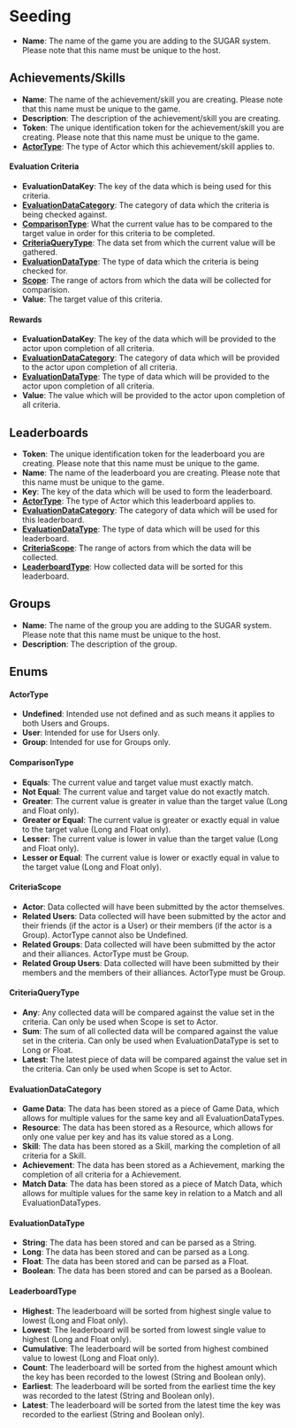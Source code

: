 # Seeding

* **Name**: The name of the game you are adding to the SUGAR system. Please note that this name must be unique to the host.

## Achievements/Skills

* **Name**: The name of the achievement/skill you are creating. Please note that this name must be unique to the game. 
* **Description**: The description of the achievement/skill you are creating.
* **Token**: The unique identification token for the achievement/skill you are creating. Please note that this name must be unique to the game. 
* **[ActorType](#actortype)**: The type of Actor which this achievement/skill applies to.

#### Evaluation Criteria

* **EvaluationDataKey**: The key of the data which is being used for this criteria. 
* **[EvaluationDataCategory](#evaluationdatacategory)**: The category of data which the criteria is being checked against. 
* **[ComparisonType](#comparisontype)**: What the current value has to be compared to the target value in order for this criteria to be completed.
* **[CriteriaQueryType](#criteriaquerytype)**: The data set from which the current value will be gathered.
* **[EvaluationDataType](#evaluationdatatype)**: The type of data which the criteria is being checked for.
* **[Scope](#criteriascope)**: The range of actors from which the data will be collected for comparision.
* **Value**: The target value of this criteria.

#### Rewards

* **EvaluationDataKey**: The key of the data which will be provided to the actor upon completion of all criteria.
* **[EvaluationDataCategory](#evaluationdatacategory)**: The category of data which will be provided to the actor upon completion of all criteria.
* **[EvaluationDataType](#evaluationdatatype)**: The type of data which will be provided to the actor upon completion of all criteria.
* **Value**: The value which will be provided to the actor upon completion of all criteria.

## Leaderboards

* **Token**: The unique identification token for the leaderboard you are creating. Please note that this name must be unique to the game. 
* **Name**: The name of the leaderboard you are creating. Please note that this name must be unique to the game. 
* **Key**: The key of the data which will be used to form the leaderboard.
* **[ActorType](#actortype)**: The type of Actor which this leaderboard applies to.
* **[EvaluationDataCategory](#evaluationdatacategory)**: The category of data which will be used for this leaderboard.
* **[EvaluationDataType](#evaluationdatatype)**: The type of data which will be used for this leaderboard.
* **[CriteriaScope](#criteriascope)**: The range of actors from which the data will be collected.
* **[LeaderboardType](#leaderboardtype)**: How collected data will be sorted for this leaderboard.

## Groups

* **Name**: The name of the group you are adding to the SUGAR system. Please note that this name must be unique to the host.
* **Description**: The description of the group.

## Enums

#### ActorType

* **Undefined**: Intended use not defined and as such means it applies to both Users and Groups.
* **User**: Intended for use for Users only.
* **Group**: Intended for use for Groups only.

#### ComparisonType

* **Equals**: The current value and target value must exactly match.
* **Not Equal**: The current value and target value do not exactly match.
* **Greater**: The current value is greater in value than the target value (Long and Float only).
* **Greater or Equal**: The current value is greater or exactly equal in value to the target value (Long and Float only).
* **Lesser**: The current value is lower in value than the target value (Long and Float only).
* **Lesser or Equal**: The current value is lower or exactly equal in value to the target value (Long and Float only).

#### CriteriaScope

* **Actor**: Data collected will have been submitted by the actor themselves.
* **Related Users**: Data collected will have been submitted by the actor and their friends (if the actor is a User) or their members (if the actor is a Group). ActorType cannot also be Undefined.
* **Related Groups**: Data collected will have been submitted by the actor and their alliances. ActorType must be Group.
* **Related Group Users**: Data collected will have been submitted by their members and the members of their alliances. ActorType must be Group.

#### CriteriaQueryType

* **Any**: Any collected data will be compared against the value set in the criteria. Can only be used when Scope is set to Actor.
* **Sum**: The sum of all collected data will be compared against the value set in the criteria. Can only be used when EvaluationDataType is set to Long or Float.
* **Latest**: The latest piece of data will be compared against the value set in the criteria. Can only be used when Scope is set to Actor.

#### EvaluationDataCategory

* **Game Data**: The data has been stored as a piece of Game Data, which allows for multiple values for the same key and all EvaluationDataTypes.
* **Resource**: The data has been stored as a Resource, which allows for only one value per key and has its value stored as a Long.
* **Skill**: The data has been stored as a Skill, marking the completion of all criteria for a Skill.
* **Achievement**: The data has been stored as a Achievement, marking the completion of all criteria for a Achievement.
* **Match Data**: The data has been stored as a piece of Match Data, which allows for multiple values for the same key in relation to a Match and all EvaluationDataTypes.

#### EvaluationDataType

* **String**: The data has been stored and can be parsed as a String.
* **Long**: The data has been stored and can be parsed as a Long.
* **Float**: The data has been stored and can be parsed as a Float.
* **Boolean**: The data has been stored and can be parsed as a Boolean.

#### LeaderboardType

* **Highest**: The leaderboard will be sorted from highest single value to lowest (Long and Float only).
* **Lowest**: The leaderboard will be sorted from lowest single value to highest (Long and Float only).
* **Cumulative**: The leaderboard will be sorted from highest combined value to lowest (Long and Float only).
* **Count**: The leaderboard will be sorted from the highest amount which the key has been recorded to the lowest (String and Boolean only).
* **Earliest**: The leaderboard will be sorted from the earliest time the key was recorded to the latest (String and Boolean only).
* **Latest**: The leaderboard will be sorted from the latest time the key was recorded to the earliest (String and Boolean only).